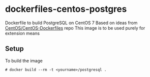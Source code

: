 dockerfiles-centos-postgres
===========================

Dockerfile to build PostgreSQL on CentOS 7
Based on ideas from [CentOS/CentOS-Dockerfiles](https://github.com/CentOS/CentOS-Dockerfiles) repo
This image is to be used purely for extension means

Setup
-----

To build the image

    # docker build --rm -t <yourname>/postgresql .
